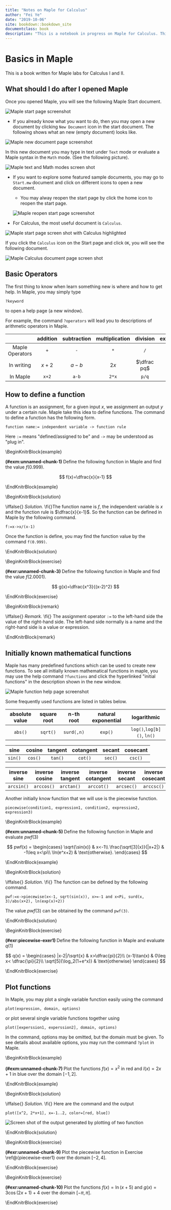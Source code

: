 ```yaml
--- 
title: "Notes on Maple for Calculus"
author: "Fei Ye"
date: "2019-10-06"
site: bookdown::bookdown_site
documentclass: book
description: "This is a notebook in progress on Maple for Calculus. This notebook was created using bookdown"
---
```


# Basics in Maple

This is a book written for Maple labs for Calculus I and II.

## What should I do after I opened Maple

Once you opened Maple, you will see the following Maple Start document.

![Maple start page screenshot](figs/Maple-Start.png)

- If you already know what you want to do, then you may open a new document by clicking `New Document` icon in the start document. The following shows what an new (empty document) looks like.

![Maple new document page screenshot](figs/Maple-New-Doc.png)

In this new document you may type in text under `Text` mode or evaluate a Maple syntax in the `Math` mode. (See the following picture).

![Maple text and Math modes screen shot](figs/Text-Math-Mode.png)

- If you want to explore some featured sample documents, you may go to `Start.mw` document and click on different icons to open a new document. 

  - You may alway reopen the start page by click the home icon to reopen the start page.
  
  ![Maple reopen start page screenshot](figs/Home-reopen-start-page.png)

- For Calculus, the most useful document is `Calculus`.

![Maple start page screen shot with Calculus highlighted](figs/Start-Page-Calculus.png)

If you click the `Calculus` icon on the Start page and click `OK`, you will see the following document.

![Maple Calculus document page screen shot](figs/Calculus-Doc.png)

## Basic Operators

The first thing to know when learn something new is where and how to get help. In Maple, you may simply type

```
?keyword
```

to open a help page (a new window).

For example, the command `?operators` will lead you to descriptions of arithmetic operators in Maple.

| | addition | subtraction | multiplication | division | exponentiation |
|:---:|:---:|:---:|:---:|:---:|:---:|
| Maple Operators | `+` | `-` | `*` | `/` | `^` |
| In writing | $x+2$ | $a-b$ | $2x$ | $\dfrac pq$ | $b^5$ |
| In Maple| `x+2` | `a-b` | `2*x` | `p/q` | `b^5` |

## How to define a function

A function is an assignment, for a given input $x$, we assignment an output $y$ under a certain rule. Maple take this idea to define functions. The command to define a function has the following form.

```
function name:= independent variable -> function rule
```

Here `:=` means "defined/assigned to be" and `->` may be understood as "plug in".

\BeginKnitrBlock{example}<div class="example"><span class="example" id="exm:unnamed-chunk-1"><strong>(\#exm:unnamed-chunk-1) </strong></span>
Define the following function in Maple and find the value $f(0.999)$.

$$
f(x)=\dfrac{x}{x-1}
$$
</div>\EndKnitrBlock{example}

\BeginKnitrBlock{solution}<div class="solution">\iffalse{} <span class="solution"><em>Solution. </em></span>  \fi{}The function name is $f$, the independent variable is $x$ and the function rule is $\dfrac{x}{x-1}$. So the function can be defined in Maple by the following command.

    f:=x->x/(x-1)

Once the function is define, you may find the function value by the command `f(0.999)`.
</div>\EndKnitrBlock{solution}

\BeginKnitrBlock{exercise}<div class="exercise"><span class="exercise" id="exr:unnamed-chunk-3"><strong>(\#exr:unnamed-chunk-3) </strong></span>
Define the following function in Maple and find the value $f(2.0001)$.

$$
g(x)=\dfrac{x^3}{(x-2)^2}
$$
</div>\EndKnitrBlock{exercise}

\BeginKnitrBlock{remark}<div class="remark">\iffalse{} <span class="remark"><em>Remark. </em></span>  \fi{}
The assignment operator `:=` to the left-hand side the value of the right-hand side. The left-hand side normally is a name and the right-hand side is a value or expression.
</div>\EndKnitrBlock{remark}

## Initially known mathematical functions

Maple has many predefined functions which can be used to create new functions. To see all initially known mathematical functions in maple, you may use the help command `?functions` and click the hyperlinked "initial functions" in the description shown in the new window.

![Maple function help page screenshot](figs/Initial-Functions.PNG)

Some frequently used functions are listed in tables below.

| absolute value | square root | n-th root  | natural exponential | logarithmic                |
|:--------------:|:-----------:|:----------:|:-------------------:|:--------------------------:|
| `abs()`        | `sqrt()`    | `surd(,n)` | `exp()`             | `log()`,`log[b]()`, `ln()` |

| sine    | cosine  | tangent | cotangent | secant  | cosecant |
|:-------:|:-------:|:-------:|:---------:|:-------:|:--------:|
| `sin()` | `cos()` | `tan()` | `cot()`   | `sec()` | `csc()`  |

| inverse sine | inverse cosine | inverse tangent | inverse cotangent | inverse secant | inverse cosecant |
|:-------:|:-------:|:-------:|:---------:|:-------:|:--------:|
| `arcsin()`   | `arccos()`     | `arctan()`      | `arccot()`        | `arcsec()`     | `arccsc()`       |

Another initially know function that we will use is the piecewise function.

```
piecewise(condition1, expression1, condition2, expression2, expression3)
```

\BeginKnitrBlock{example}<div class="example"><span class="example" id="exm:unnamed-chunk-5"><strong>(\#exm:unnamed-chunk-5) </strong></span>
Define the following function in Maple and evaluate $pwf(3)$

$$
pwf(x) =
  \begin{cases}
    \sqrt{\sin(x)} & x<-1\\
    \frac{\sqrt[3]{x}}{|x+2|} & -1\leq x<\pi\\
    \ln(e^x+2) & \text{otherwise}.
  \end{cases}
$$
</div>\EndKnitrBlock{example}

\BeginKnitrBlock{solution}<div class="solution">\iffalse{} <span class="solution"><em>Solution. </em></span>  \fi{}
The function can be defined by the following command.

    pwf:=x->piecewise(x<-1, sqrt(sin(x)), x>=-1 and x<Pi, surd(x, 3)/abs(x+2), ln(exp(x)+2))

The value $pwf(3)$ can be obtained by the command `pwf(3)`.
</div>\EndKnitrBlock{solution}

\BeginKnitrBlock{exercise}<div class="exercise"><span class="exercise" id="exr:piecewise-exer1"><strong>(\#exr:piecewise-exer1) </strong></span>
Define the following function in Maple and evaluate $q(1)$

$$
q(x) =
\begin{cases}
  |x-2|/\sqrt{x} & x>\dfrac{pi}{2}\\
  (x-1)\tan(x) & 0\leq x< \dfrac{\pi}{2}\\
  \sqrt[5]{\log_2(1+e^x)} & \text{otherwise}
\end{cases}
$$
</div>\EndKnitrBlock{exercise}

## Plot functions

In Maple, you may plot a single variable function easily using the command

```
plot(expression, domain, options)
```

or plot several single variable functions together using

```
plot([experssion1, experssion2], domain, options)
```

In the command, options may be omitted, but the domain must be given.
To see details about available options, you may run the command `?plot` in Maple.

\BeginKnitrBlock{example}<div class="example"><span class="example" id="exm:unnamed-chunk-7"><strong>(\#exm:unnamed-chunk-7) </strong></span>
Plot the functions $f(x)=x^2$ in red and $l(x)=2x+1$ in blue over the domain $[-1, 2]$.
</div>\EndKnitrBlock{example}

\BeginKnitrBlock{solution}<div class="solution">\iffalse{} <span class="solution"><em>Solution. </em></span>  \fi{}
Here are the command and the output

    plot([x^2, 2*x+1], x=-1..2, color=[red, blue])

![Screen shot of the output generated by plotting of two function](figs/First-Plot-Example.png)
</div>\EndKnitrBlock{solution}

\BeginKnitrBlock{exercise}<div class="exercise"><span class="exercise" id="exr:unnamed-chunk-9"><strong>(\#exr:unnamed-chunk-9) </strong></span>
Plot the piecewise function in Exercise \ref@{piecewise-exer1} over the domain $[-2, 4]$.
</div>\EndKnitrBlock{exercise}

\BeginKnitrBlock{exercise}<div class="exercise"><span class="exercise" id="exr:unnamed-chunk-10"><strong>(\#exr:unnamed-chunk-10) </strong></span>
Plot the functions $f(x)=\ln(x+5)$ and $g(x)=3\cos(2x+1)+4$ over the domain $[-\pi, \pi]$.
</div>\EndKnitrBlock{exercise}
